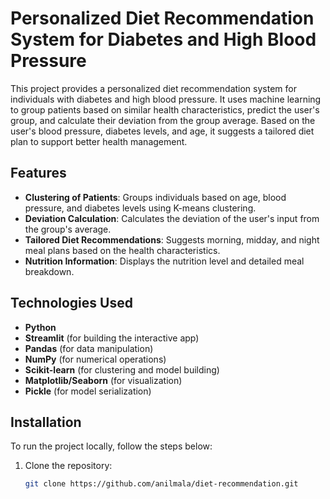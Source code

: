 # Personalized Diet Recommendation System for Diabetes and High Blood Pressure

This project provides a personalized diet recommendation system for individuals with diabetes and high blood pressure. It uses machine learning to group patients based on similar health characteristics, predict the user's group, and calculate their deviation from the group average. Based on the user's blood pressure, diabetes levels, and age, it suggests a tailored diet plan to support better health management.

## Features
- **Clustering of Patients**: Groups individuals based on age, blood pressure, and diabetes levels using K-means clustering.
- **Deviation Calculation**: Calculates the deviation of the user's input from the group's average.
- **Tailored Diet Recommendations**: Suggests morning, midday, and night meal plans based on the health characteristics.
- **Nutrition Information**: Displays the nutrition level and detailed meal breakdown.
  
## Technologies Used
- **Python**  
- **Streamlit** (for building the interactive app)  
- **Pandas** (for data manipulation)  
- **NumPy** (for numerical operations)  
- **Scikit-learn** (for clustering and model building)  
- **Matplotlib/Seaborn** (for visualization)  
- **Pickle** (for model serialization)

## Installation

To run the project locally, follow the steps below:

1. Clone the repository:
   ```bash
   git clone https://github.com/anilmala/diet-recommendation.git

